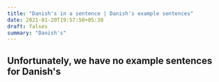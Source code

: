 ```yaml
---
title: "Danish's in a sentence | Danish's example sentences"
date: 2021-01-20T19:57:50+05:30
draft: falses
summary: "Danish's"
---
```

## Unfortunately, we have no example sentences for Danish's                 
